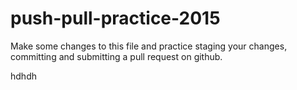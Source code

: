 # push-pull-practice-2015

Make some changes to this file and practice staging your changes, committing and submitting a pull request on github.


hdhdh

